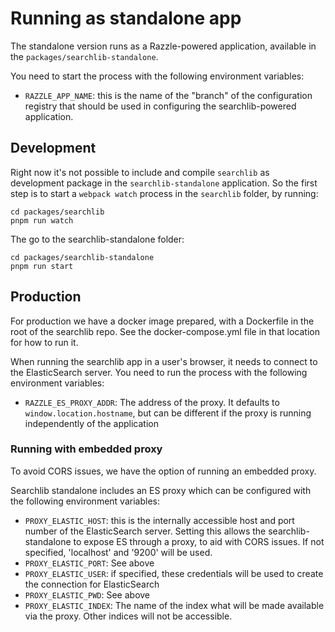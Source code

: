 # Running as standalone app


The standalone version runs as a Razzle-powered application, available in the
`packages/searchlib-standalone`.

You need to start the process with the following environment variables:

- `RAZZLE_APP_NAME`: this is the name of the "branch" of the configuration
  registry that should be used in configuring the searchlib-powered
  application.


## Development

Right now it's not possible to include and compile `searchlib` as development
package in the `searchlib-standalone` application. So the first step is to
start a `webpack watch` process in the `searchlib` folder, by running:

```
cd packages/searchlib
pnpm run watch
```

The go to the searchlib-standalone folder:

```
cd packages/searchlib-standalone
pnpm run start
```

## Production

For production we have a docker image prepared, with a Dockerfile in the root
of the searchlib repo. See the docker-compose.yml file in that location for how
to run it.

When running the searchlib app in a user's browser, it needs to connect to the
ElasticSearch server. You need to run the process with the following
environment variables:

- `RAZZLE_ES_PROXY_ADDR`: The address of the proxy. It defaults to
  `window.location.hostname`, but can be different if the proxy is running
  independently of the application

### Running with embedded proxy

To avoid CORS issues, we have the option of running an embedded proxy.

Searchlib standalone includes an ES proxy which can be configured with the
following environment variables:

- `PROXY_ELASTIC_HOST`: this is the internally accessible
  host and port number of the ElasticSearch server. Setting this allows the
  searchlib-standalone to expose ES through a proxy, to aid with CORS issues.
  If not specified, 'localhost' and '9200' will be used.
- `PROXY_ELASTIC_PORT`: See above
- `PROXY_ELASTIC_USER`: if specified, these credentials will be used to create
  the connection for ElasticSearch
- `PROXY_ELASTIC_PWD`: See above
- `PROXY_ELASTIC_INDEX`: The name of the index what will be made available via
  the proxy. Other indices will not be accessible.
